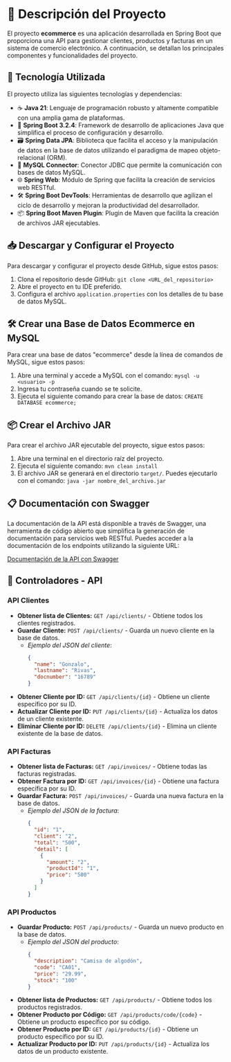 # 🚀 Descripción del Proyecto

El proyecto **ecommerce** es una aplicación desarrollada en Spring Boot que proporciona una API para gestionar clientes, productos y facturas en un sistema de comercio electrónico. A continuación, se detallan los principales componentes y funcionalidades del proyecto.

## 🔧 Tecnología Utilizada

El proyecto utiliza las siguientes tecnologías y dependencias:

- ☕ **Java 21**: Lenguaje de programación robusto y altamente compatible con una amplia gama de plataformas.
- 🚀 **Spring Boot 3.2.4**: Framework de desarrollo de aplicaciones Java que simplifica el proceso de configuración y desarrollo.
- 🗃️ **Spring Data JPA**: Biblioteca que facilita el acceso y la manipulación de datos en la base de datos utilizando el paradigma de mapeo objeto-relacional (ORM).
- 🐬 **MySQL Connector**: Conector JDBC que permite la comunicación con bases de datos MySQL.
- 🌐 **Spring Web**: Módulo de Spring que facilita la creación de servicios web RESTful.
- 🛠️ **Spring Boot DevTools**: Herramientas de desarrollo que agilizan el ciclo de desarrollo y mejoran la productividad del desarrollador.
- 📦 **Spring Boot Maven Plugin**: Plugin de Maven que facilita la creación de archivos JAR ejecutables.

## 📥 Descargar y Configurar el Proyecto

Para descargar y configurar el proyecto desde GitHub, sigue estos pasos:

1. Clona el repositorio desde GitHub: `git clone <URL_del_repositorio>`
2. Abre el proyecto en tu IDE preferido.
3. Configura el archivo `application.properties` con los detalles de tu base de datos MySQL.

## 🛠️ Crear una Base de Datos Ecommerce en MySQL

Para crear una base de datos "ecommerce" desde la línea de comandos de MySQL, sigue estos pasos:

1. Abre una terminal y accede a MySQL con el comando: `mysql -u <usuario> -p`
2. Ingresa tu contraseña cuando se te solicite.
3. Ejecuta el siguiente comando para crear la base de datos: `CREATE DATABASE ecommerce;`

## 📦 Crear el Archivo JAR

Para crear el archivo JAR ejecutable del proyecto, sigue estos pasos:

1. Abre una terminal en el directorio raíz del proyecto.
2. Ejecuta el siguiente comando: `mvn clean install`
3. El archivo JAR se generará en el directorio `target/`. Puedes ejecutarlo con el comando: `java -jar nombre_del_archivo.jar`

## 📋 Documentación con Swagger

La documentación de la API está disponible a través de Swagger, una herramienta de código abierto que simplifica la generación de documentación para servicios web RESTful. Puedes acceder a la documentación de los endpoints utilizando la siguiente URL:

[Documentación de la API con Swagger](http://localhost:8080/swagger-ui/index.html)

## 🌟 Controladores - API

### API Clientes
- **Obtener lista de Clientes:** `GET /api/clients/` - Obtiene todos los clientes registrados.
- **Guardar Cliente:** `POST /api/clients/` - Guarda un nuevo cliente en la base de datos.
    - *Ejemplo del JSON del cliente*:
      ```json
      {
        "name": "Gonzalo",
        "lastname": "Rivas",
        "docnumber": "16789"
      }
      ```
- **Obtener Cliente por ID:** `GET /api/clients/{id}` - Obtiene un cliente específico por su ID.
- **Actualizar Cliente por ID:** `PUT /api/clients/{id}` - Actualiza los datos de un cliente existente.
- **Eliminar Cliente por ID:** `DELETE /api/clients/{id}` - Elimina un cliente existente de la base de datos.

### API Facturas
- **Obtener lista de Facturas:** `GET /api/invoices/` - Obtiene todas las facturas registradas.
- **Obtener Factura por ID:** `GET /api/invoices/{id}` - Obtiene una factura específica por su ID.
- **Guardar Factura:** `POST /api/invoices/` - Guarda una nueva factura en la base de datos.
    - *Ejemplo del JSON de la factura*:
      ```json
      {
        "id": "1",
        "client": "2",
        "total": "500",
        "detail": [
          {
            "amount": "2",
            "productId": "1",
            "price": "500"
          }
        ]
      }
      ```

### API Productos
- **Guardar Producto:** `POST /api/products/` - Guarda un nuevo producto en la base de datos.
    - *Ejemplo del JSON del producto*:
      ```json
      {
        "description": "Camisa de algodón",
        "code": "CA01",
        "price": "29.99",
        "stock": "100"
      }
      ```
- **Obtener lista de Productos:** `GET /api/products/` - Obtiene todos los productos registrados.
- **Obtener Producto por Código:** `GET /api/products/code/{code}` - Obtiene un producto específico por su código.
- **Obtener Producto por ID:** `GET /api/products/{id}` - Obtiene un producto específico por su ID.
- **Actualizar Producto por ID:** `PUT /api/products/{id}` - Actualiza los datos de un producto existente.

